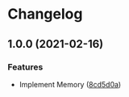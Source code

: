 # Changelog

## 1.0.0 (2021-02-16)


### Features

* Implement Memory ([8cd5d0a](https://www.github.com/humanwhocodes/memory/commit/8cd5d0afb67f2caa9bd7f15a4752038100ef785f))
